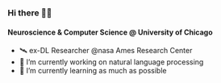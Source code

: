 ### Hi there 👋🏻
#### Neuroscience & Computer Science @ University of Chicago
- 🛰️ ex-DL Researcher @nasa Ames Research Center
- 🔭 I’m currently working on natural language processing
- 🌱 I’m currently learning as much as possible

<!--
**jb-01/jb-01** is a ✨ _special_ ✨ repository because its `README.md` (this file) appears on your GitHub profile.

Here are some ideas to get you started:

- 🔭 I’m currently working on ...
- 🌱 I’m currently learning ...
- 👯 I’m looking to collaborate on ...
- 🤔 I’m looking for help with ...
- 💬 Ask me about ...
- 📫 How to reach me: ...
- 😄 Pronouns: ...
- ⚡ Fun fact: ...
-->
